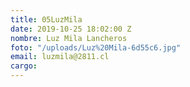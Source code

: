 ```yaml
---
title: 05LuzMila
date: 2019-10-25 18:02:00 Z
nombre: Luz Mila Lancheros
foto: "/uploads/Luz%20Mila-6d55c6.jpg"
email: luzmila@2811.cl
cargo: 
---
```


